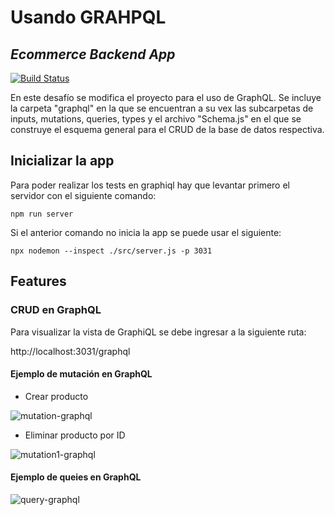 # Usando GRAHPQL
## _Ecommerce Backend App_

[![Build Status](https://travis-ci.org/joemccann/dillinger.svg?branch=master)](https://travis-ci.org/joemccann/dillinger)

En este desafío se modifica el proyecto para el uso de GraphQL. Se incluye la carpeta "graphql" en la que se encuentran a su vex las subcarpetas de inputs, mutations, queries, types y el archivo "Schema.js" en el que se construye el esquema general para el CRUD de la base de datos respectiva. 

## Inicializar la app

Para poder realizar los tests en graphiql hay que levantar primero el servidor con el siguiente comando:

```console
npm run server
```

Si el anterior comando no inicia la app se puede usar el siguiente:

```console
npx nodemon --inspect ./src/server.js -p 3031
```

## Features

### CRUD en GraphQL

Para visualizar la vista de GraphiQL se debe ingresar a la siguiente ruta: 

http://localhost:3031/graphql

#### Ejemplo de mutación en GraphQL

- Crear producto

<img src="img/mutation.png" alt="mutation-graphql"/>

- Eliminar producto por ID

<img src="img/mutation1.png" alt="mutation1-graphql"/>

#### Ejemplo de queies en GraphQL

<img src="img/query.png" alt="query-graphql"/>